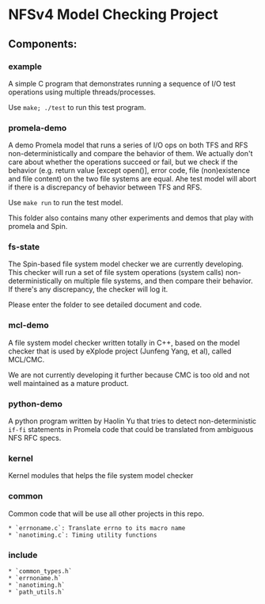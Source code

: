# NFSv4 Model Checking Project

## Components:

### example

A simple C program that demonstrates running a sequence of I/O test
operations using multiple threads/processes.

Use `make; ./test` to run this test program.

### promela-demo

A demo Promela model that runs a series of I/O ops on both TFS
and RFS non-deterministically and compare the behavior of them. We
actually don't care about whether the operations succeed or fail, but
we check if the behavior (e.g. return value [except open()], error code,
file (non)existence and file content) on the two file systems are equal.
Ahe test model will abort if there is a discrepancy of behavior between
TFS and RFS.

Use `make run` to run the test model.

This folder also contains many other experiments and demos that play
with promela and Spin.

### fs-state

The Spin-based file system model checker we are currently developing.
This checker will run a set of file system operations (system calls)
non-deterministically on multiple file systems, and then compare their
behavior. If there's any discrepancy, the checker will log it.

Please enter the folder to see detailed document and code.

### mcl-demo

A file system model checker written totally in C++, based on the model
checker that is used by eXplode project (Junfeng Yang, et al), called
MCL/CMC.

We are not currently developing it further because CMC is too old and not
well maintained as a mature product.

### python-demo

A python program written by Haolin Yu that tries to detect non-deterministic
`if-fi` statements in Promela code that could be translated from ambiguous
NFS RFC specs.

### kernel

Kernel modules that helps the file system model checker

### common

Common code that will be use all other projects in this repo.

    * `errnoname.c`: Translate errno to its macro name
    * `nanotiming.c`: Timing utility functions

### include

    * `common_types.h`
    * `errnoname.h`
    * `nanotiming.h`
    * `path_utils.h`

